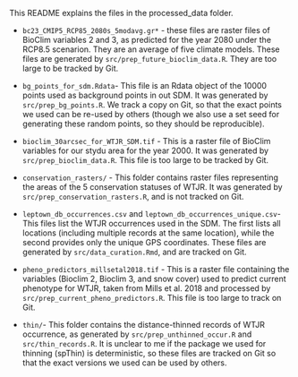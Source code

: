 This README explains the files in the processed_data folder.

* `bc23_CMIP5_RCP85_2080s_5modavg.gr*` - these files are raster files of BioClim variables 2 and 3, as predicted for the year 2080 under the RCP8.5 scenarion. They are an average of five climate models. These files are generated by `src/prep_future_bioclim_data.R`. They are too large to be tracked by Git. 

* `bg_points_for_sdm.Rdata`- This file is an Rdata object of the 10000 points used as background points in out SDM. It was generated by `src/prep_bg_points.R`. We track a copy on Git, so that the exact points we used can be re-used by others (though we also use a set seed for generating these random points, so they should be reproducible). 

* `bioclim_30arcsec_for_WTJR_SDM.tif` - This is a raster file of BioClim variables for our stydu area for the year 2000. It was generated by `src/prep_bioclim_data.R`. This file is too large to be tracked by Git. 

* `conservation_rasters/` - This folder contains raster files representing the areas of the 5 conservation statuses of WTJR. It was generated by `src/prep_conservation_rasters.R`, and is not tracked on Git. 

* `leptown_db_occurrences.csv` and `leptown_db_occurrences_unique.csv`- This files list the WTJR occurrences used in the SDM. The first lists all locations (including multiple records at the same location), while the second provides only the unique GPS coordinates. These files are generated by `src/data_curation.Rmd`, and are tracked on Git. 

* `pheno_predictors_millsetal2018.tif` - This is a raster file containing the variables (Bioclim 2, Bioclim 3, and snow cover) used to predict current phenotype for WTJR, taken from Mills et al. 2018 and processed by `src/prep_current_pheno_predictors.R`. This file is too large to track on Git. 

* `thin/`- This folder contains the distance-thinned records of WTJR occurrence, as generated by `src/prep_unthinned_occur.R` and `src/thin_records.R`. It is unclear to me if the package we used for thinning (spThin) is deterministic, so these files are tracked on Git so that the exact versions we used can be used by others. 